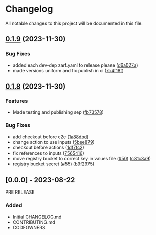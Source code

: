 # Changelog

All notable changes to this project will be documented in this file.

## [0.1.9](https://github.com/defenseunicorns/uds-capability-gitlab/compare/v0.1.8...v0.1.9) (2023-11-30)


### Bug Fixes

* added each dev-dep zarf.yaml to release please ([d6a027a](https://github.com/defenseunicorns/uds-capability-gitlab/commit/d6a027a1e62d8665d33da79bc9ba7d6b3606e5cf))
* made versions uniform and fix publish in ci ([7c4f18f](https://github.com/defenseunicorns/uds-capability-gitlab/commit/7c4f18fbe076c62a45e693c0348820fa9bcd2c98))

## [0.1.8](https://github.com/defenseunicorns/uds-capability-gitlab/compare/v0.1.7...v0.1.8) (2023-11-30)


### Features

* Made testing and publishing sep ([fb73578](https://github.com/defenseunicorns/uds-capability-gitlab/commit/fb735781f0941c9e4b926ec013078e2ed3849833))


### Bug Fixes

* add checkout before e2e ([1a88dbd](https://github.com/defenseunicorns/uds-capability-gitlab/commit/1a88dbdd48f7f38c822b6f99b372e6ff084b40a9))
* change action to use inputs ([5bee879](https://github.com/defenseunicorns/uds-capability-gitlab/commit/5bee8798e9c9795e284fb0622bdde6bf33989545))
* checkout before actions ([1df7fc2](https://github.com/defenseunicorns/uds-capability-gitlab/commit/1df7fc2dfd83493e354a1ad4edb45c32bfc04f60))
* fix references to inputs ([7565416](https://github.com/defenseunicorns/uds-capability-gitlab/commit/7565416e020694e780e7b5473f94cbdaccce3585))
* move registry bucket to correct key in values file ([#50](https://github.com/defenseunicorns/uds-capability-gitlab/issues/50)) ([c81c3a9](https://github.com/defenseunicorns/uds-capability-gitlab/commit/c81c3a935208072680258a3f3e7d67df6db13ed4))
* registry bucket secret ([#55](https://github.com/defenseunicorns/uds-capability-gitlab/issues/55)) ([b9f2975](https://github.com/defenseunicorns/uds-capability-gitlab/commit/b9f297549a01e50cadf8d8bb95075710433259c8))

## [0.0.0] - 2023-08-22
PRE RELEASE

### Added
- Initial CHANGELOG.md
- CONTRIBUTING.md
- CODEOWNERS
